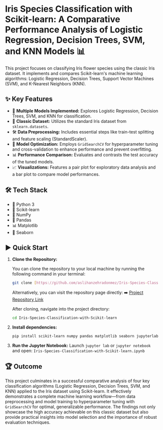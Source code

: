 
# Iris Species Classification with Scikit-learn: A Comparative Performance Analysis of Logistic Regression, Decision Trees, SVM, and KNN Models 📊

This project focuses on classifying Iris flower species using the classic Iris dataset. It implements and compares Scikit-learn's machine learning algorithms: Logistic Regression, Decision Trees, Support Vector Machines (SVM), and K-Nearest Neighbors (KNN).

## ✨ Key Features

* 🧠 **Multiple Models Implemented:** Explores Logistic Regression, Decision Trees, SVM, and KNN for classification.
* 🌸 **Classic Dataset:** Utilizes the standard Iris dataset from `sklearn.datasets`.
* 🛠️ **Data Preprocessing:** Includes essential steps like train-test splitting and feature scaling (StandardScaler).
* 💪 **Model Optimization:** Employs `GridSearchCV` for hyperparameter tuning and cross-validation to enhance performance and prevent overfitting.
* 📊 **Performance Comparison:** Evaluates and contrasts the test accuracy of the tuned models.
* 📈 **Visualizations:** Features a pair plot for exploratory data analysis and a bar plot to compare model performances.

## 🛠️ Tech Stack

* 🐍 Python 3
* 🧠 Scikit-learn
* 🔢 NumPy
* 🐼 Pandas
* 📊 Matplotlib
* 🎨 Seaborn

## ▶️ Quick Start

1. **Clone the Repository:**

   You can clone the repository to your local machine by running the following command in your terminal:

   ```bash
   git clone [https://github.com/aslihanzehradonmez/Iris-Species-Classification-with-Scikit-learn.git](https://github.com/aslihanzehradonmez/Iris-Species-Classification-with-Scikit-learn.git)
   ```
   Alternatively, you can visit the repository page directly:
    ➡️ [Project Repository Link](https://github.com/aslihanzehradonmez/Iris-Species-Classification-with-Scikit-learn.git)

   After cloning, navigate into the project directory:

   ```bash
   cd Iris-Species-Classification-with-Scikit-learn
   ```
2. **Install dependencies:**

   ```bash
   pip install scikit-learn numpy pandas matplotlib seaborn jupyterlab
   ```
3. **Run the Jupyter Notebook:**
   Launch `jupyter lab` or `jupyter notebook` and open:
   `Iris-Species-Classification-with-Scikit-learn.ipynb`

## 🏆 Outcome

This project culminates in a successful comparative analysis of four key classification algorithms (Logistic Regression, Decision Trees, SVM, and KNN) applied to the Iris dataset using Scikit-learn. It effectively demonstrates a complete machine learning workflow—from data preprocessing and model training to hyperparameter tuning with `GridSearchCV` for optimal, generalizable performance. The findings not only showcase the high accuracy achievable on this classic dataset but also provide practical insights into model selection and the importance of robust evaluation techniques.
